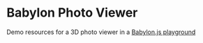 # Babylon Photo Viewer
Demo resources for a 3D photo viewer in a [Babylon.js playground](https://www.babylonjs-playground.com/#YCY2IL#191)
